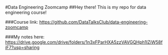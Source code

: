 #Data Engineering Zoomcamp
##Hey there! This is my repo for data engineering course!

###Course link: https://github.com/DataTalksClub/data-engineering-zoomcamp

###My notes here: https://drive.google.com/drive/folders/1n3xFParHXA5zzVAVGQHph1IZiW58fiF7?usp=sharing